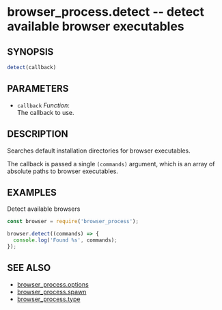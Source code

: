 # browser_process.detect -- detect available browser executables

## SYNOPSIS

```js
detect(callback)
```

## PARAMETERS

* `callback` *Function*:  
    The callback to use.

## DESCRIPTION

Searches default installation directories for browser executables.

The callback is passed a single `(commands)` argument, which is an array of
absolute paths to browser executables.

## EXAMPLES

Detect available browsers

```js
const browser = require('browser_process');

browser.detect((commands) => {
  console.log('Found %s', commands);
});
```

## SEE ALSO

- [browser_process.options](browser_process.options.3.md)
- [browser_process.spawn](browser_process.spawn.3.md)
- [browser_process.type](browser_process.type.3.md)
